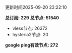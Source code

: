 更新时间2025-09-20 23:22:10

**总订阅: 229**
**总节点: 51540**
- vless节点: 26372
- hysteria2节点: 20

**google ping有效节点: 272**
